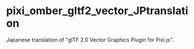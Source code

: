 # pixi_omber_gltf2_vector_JPtranslation
Japanese translation of "glTF 2.0 Vector Graphics Plugin for Pixi.js".

